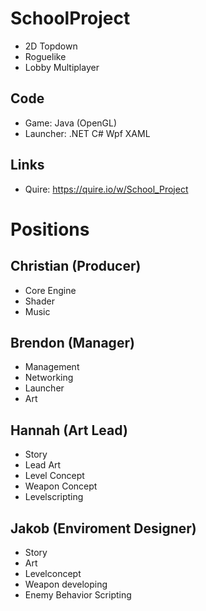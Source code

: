 # **SchoolProject**
* 2D Topdown
* Roguelike
* Lobby Multiplayer

## Code
* Game: Java (OpenGL)
* Launcher: .NET C# Wpf XAML

## Links
* Quire: https://quire.io/w/School_Project

# __Positions__
## Christian (Producer)
* Core Engine
* Shader
* Music

## Brendon (Manager)
* Management
* Networking
* Launcher
* Art

## Hannah (Art Lead)
* Story
* Lead Art
* Level Concept
* Weapon Concept
* Levelscripting

## Jakob (Enviroment Designer)
* Story
* Art
* Levelconcept
* Weapon developing
* Enemy Behavior Scripting
